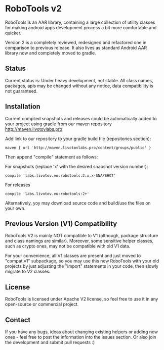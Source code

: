 RoboTools v2
============

RoboTools is an AAR library, containing a large collection of utility classes for making android apps development process 
a bit more comfortable and quicker.

Version 2 is a completely reviewed, redesigned and refactored one in comparison to previous release. It also lives as
standard Android AAR library now and completely moved to gradle.


Status
------
Current status is:  Under heavy development, not stable.
All class names, packages, apis may be changed without any notice, data compatibility is not guaranteed.


Installation
------------
Current compiled snapshots and releases could be automatically added to your project using gradle from our maven repository http://maven.livotovlabs.pro

Add link to our repository to your gradle build file (repositories section):

``
    maven { url 'http://maven.livotovlabs.pro/content/groups/public' }
``

Then append "compile" statement as follows:

For snapshots (replace 'x' with the desired snapshot version number):

``
    compile 'labs.livotov.eu:robotools:2.x.x-SNAPSHOT'
``

For releases

``
    compile 'labs.livotov.eu:robotools:2+'
``

Alternatively, yoy may download source code and build/use the files on your own.



Previous Version (V1) Compatibility
------------------------------
RoboTools V2 is mainly NOT compatible to V1 (although, package structure and class namings are similar). Moreover,
some sensitive helper classes, such as crypto ones, may not be compatible with old V1 data.

For your convenience, all V1 classes are present and just moved to "compat.v1" subpackage, so you may use this new RoboTools
with your old projects by just adjusting the "import" statements in your code, then slowly migrate to V2 classes.


License
-------
RoboTools is licensed under Apache V2 license, so feel free to use it in any open-source or commercial project.


Contact
-------
If you have any bugs, ideas about changing existing helpers or adding new ones - feel free to post the information into the issues section. Or also join the development and submit pull requests :)
